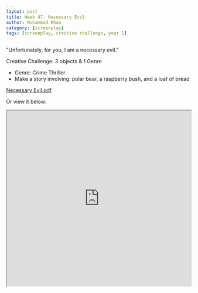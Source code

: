 ```yaml
---
layout: post
title: Week 47- Necessary Evil
author: Mohammad Khan
category: [screenplay]
tags: [screenplay, creative challenge, year 1]
---
```

"Unfortunately, for you, I am a necessary evil."


Creative Challenge: 3 objects & 1 Genre
- Genre: Crime Thriller
- Make a story involving: polar bear, a raspberry bush, and a loaf of bread

<p><a href="https://drive.google.com/file/d/1jxmqd8PpvLgwqUbQYDoesPW7U8yUdTCk/view?usp=sharing">
Necessary Evil.pdf</a></p>


Or view it below: 
<iframe src="https://drive.google.com/file/d/1jxmqd8PpvLgwqUbQYDoesPW7U8yUdTCk/preview" width="100%" height="480" allow="autoplay"></iframe>